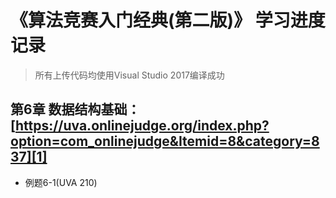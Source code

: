 # 《算法竞赛入门经典(第二版)》 学习进度记录
> 所有上传代码均使用Visual Studio 2017编译成功
## 第6章 数据结构基础：[https://uva.onlinejudge.org/index.php?option=com_onlinejudge&Itemid=8&category=837][1]
- 例题6-1(UVA 210)
 




[1]:https://uva.onlinejudge.org/index.php?option=com_onlinejudge&Itemid=8&category=837
<!-- AC -->
[2]: https://img.shields.io/badge/AC-%E2%88%9A-brightgreen.svg
<!-- WA -->
[3]: https://img.shields.io/badge/WA-%C3%97-red.svg
<!-- TLE -->
[4]: https://img.shields.io/badge/TLE----yellow.svg